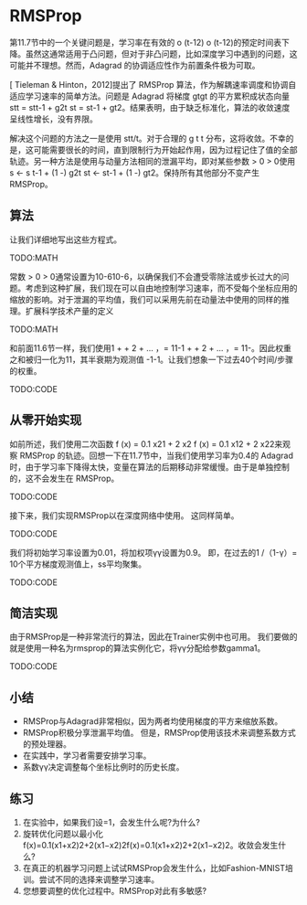 

<!--
 * @version:
 * @Author:  StevenJokes https://github.com/StevenJokes
 * @Date: 2020-07-14 20:35:47
 * @LastEditors:  StevenJokes https://github.com/StevenJokes
 * @LastEditTime: 2020-07-14 20:42:19
 * @Description:
 * @TODO::
 * @Reference:https://zh.d2l.ai/chapter_optimization/rmsprop.html
-->

# RMSProp

第11.7节中的一个关键问题是，学习率在有效的 o (t-12) o (t-12)的预定时间表下降。虽然这通常适用于凸问题，但对于非凸问题，比如深度学习中遇到的问题，这可能并不理想。然而，Adagrad 的协调适应性作为前置条件极为可取。

[ Tieleman & Hinton，2012]提出了 RMSProp 算法，作为解耦速率调度和协调自适应学习速率的简单方法。问题是 Adagrad 将梯度 gtgt 的平方累积成状态向量 stt = stt-1 + g2t st = st-1 + gt2。结果表明，由于缺乏标准化，算法的收敛速度呈线性增长，没有界限。

解决这个问题的方法之一是使用 stt/t。对于合理的 g t t 分布，这将收敛。不幸的是，这可能需要很长的时间，直到限制行为开始起作用，因为过程记住了值的全部轨迹。另一种方法是使用与动量方法相同的泄漏平均，即对某些参数 > 0 > 0使用 s ← s t-1 + (1 -) g2t st ← st-1 + (1 -) gt2。保持所有其他部分不变产生 RMSProp。

## 算法

让我们详细地写出这些方程式。

TODO:MATH

常数 > 0 > 0通常设置为10-610-6，以确保我们不会遭受零除法或步长过大的问题。考虑到这种扩展，我们现在可以自由地控制学习速率，而不受每个坐标应用的缩放的影响。对于泄漏的平均值，我们可以采用先前在动量法中使用的同样的推理。扩展科学技术产量的定义

TODO:MATH

和前面11.6节一样，我们使用1 + + 2 + ... ，= 11-1 + + 2 + ... ，= 11-。因此权重之和被归一化为11，其半衰期为观测值 -1-1。让我们想象一下过去40个时间/步骤的权重。

TODO:CODE

## 从零开始实现

如前所述，我们使用二次函数 f (x) = 0.1 x21 + 2 x2 f (x) = 0.1 x12 + 2 x22来观察 RMSProp 的轨迹。回想一下在11.7节中，当我们使用学习率为0.4的 Adagrad 时，由于学习率下降得太快，变量在算法的后期移动非常缓慢。由于是单独控制的，这不会发生在 RMSProp。

TODO:CODE

接下来，我们实现RMSProp以在深度网络中使用。 这同样简单。

TODO:CODE

我们将初始学习率设置为0.01，将加权项γγ设置为0.9。 即，在过去的1 /（1-γ）= 10个平方梯度观测值上，ss平均聚集。

TODO:CODE

## 简洁实现

由于RMSProp是一种非常流行的算法，因此在Trainer实例中也可用。 我们要做的就是使用一种名为rmsprop的算法实例化它，将γγ分配给参数gamma1。

TODO:CODE

## 小结

* RMSProp与Adagrad非常相似，因为两者均使用梯度的平方来缩放系数。
* RMSProp积极分享泄漏平均值。 但是，RMSProp使用该技术来调整系数方式的预处理器。
* 在实践中，学习者需要安排学习率。
* 系数γγ决定调整每个坐标比例时的历史长度。

## 练习

1. 在实验中，如果我们设=1，会发生什么呢?为什么?
1. 旋转优化问题以最小化f(x)=0.1(x1+x2)2+2(x1−x2)2f(x)=0.1(x1+x2)2+2(x1−x2)2。收敛会发生什么?
1. 在真正的机器学习问题上试试RMSProp会发生什么，比如Fashion-MNIST培训。尝试不同的选择来调整学习速率。
1. 您想要调整的优化过程中。RMSProp对此有多敏感?
